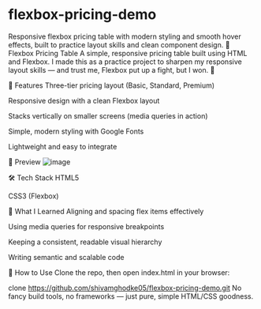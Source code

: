 # flexbox-pricing-demo
Responsive flexbox pricing table with modern styling and smooth hover effects, built to practice layout skills and clean component design.
🚀 Flexbox Pricing Table
A simple, responsive pricing table built using HTML and Flexbox. I made this as a practice project to sharpen my responsive layout skills — and trust me, Flexbox put up a fight, but I won. 💪

🌟 Features
Three-tier pricing layout (Basic, Standard, Premium)

Responsive design with a clean Flexbox layout

Stacks vertically on smaller screens (media queries in action)

Simple, modern styling with Google Fonts

Lightweight and easy to integrate

📸 Preview
![image](https://github.com/user-attachments/assets/0e41afbf-b0d4-452c-b852-67e5631a0fa4)



🛠️ Tech Stack
HTML5

CSS3 (Flexbox)

🧩 What I Learned
Aligning and spacing flex items effectively

Using media queries for responsive breakpoints

Keeping a consistent, readable visual hierarchy

Writing semantic and scalable code

🚦 How to Use
Clone the repo, then open index.html in your browser:

clone https://github.com/shivamghodke05/flexbox-pricing-demo.git
No fancy build tools, no frameworks — just pure, simple HTML/CSS goodness.

